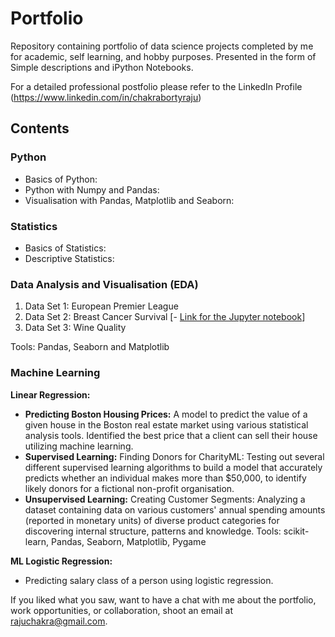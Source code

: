 # Portfolio


Repository containing portfolio of data science projects completed by me for academic, self learning, and hobby purposes. Presented in the form of Simple descriptions and iPython Notebooks.

For a detailed professional postfolio please refer to the LinkedIn Profile (https://www.linkedin.com/in/chakrabortyraju)

## Contents
### Python

- Basics of Python: 
- Python with Numpy and Pandas:
- Visualisation with Pandas, Matplotlib and Seaborn:

### Statistics

- Basics of Statistics:
- Descriptive Statistics:

### Data Analysis and Visualisation (EDA)
1. Data Set 1: European Premier League
2. Data Set 2: Breast Cancer Survival [- [Link for the Jupyter notebook](./TelecomChurn/Telco_Churn.ipynb)]
3. Data Set 3: Wine Quality

Tools: Pandas, Seaborn and Matplotlib

### Machine Learning

**Linear Regression:**
- **Predicting Boston Housing Prices:** A model to predict the value of a given house in the Boston real estate market using various statistical analysis tools. Identified the best price that a client can sell their house utilizing machine learning.
- **Supervised Learning:** Finding Donors for CharityML: Testing out several different supervised learning algorithms to build a model that accurately predicts whether an individual makes more than $50,000, to identify likely donors for a fictional non-profit organisation.
- **Unsupervised Learning:** Creating Customer Segments: Analyzing a dataset containing data on various customers' annual spending amounts (reported in monetary units) of diverse product categories for discovering internal structure, patterns and knowledge.
Tools: scikit-learn, Pandas, Seaborn, Matplotlib, Pygame

**ML Logistic Regression:**

- Predicting salary class of a person using logistic regression.

If you liked what you saw, want to have a chat with me about the portfolio, work opportunities, or collaboration, shoot an email at rajuchakra@gmail.com.

